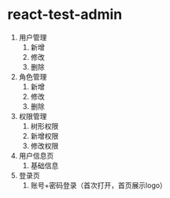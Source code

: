 # react-test-admin

1. 用户管理
   1. 新增
   2. 修改
   3. 删除
2. 角色管理
   1. 新增
   2. 修改
   3. 删除
3. 权限管理
   1. 树形权限
   2. 新增权限
   3. 修改权限
4. 用户信息页
   1. 基础信息
5. 登录页
   1. 账号+密码登录（首次打开，首页展示logo）